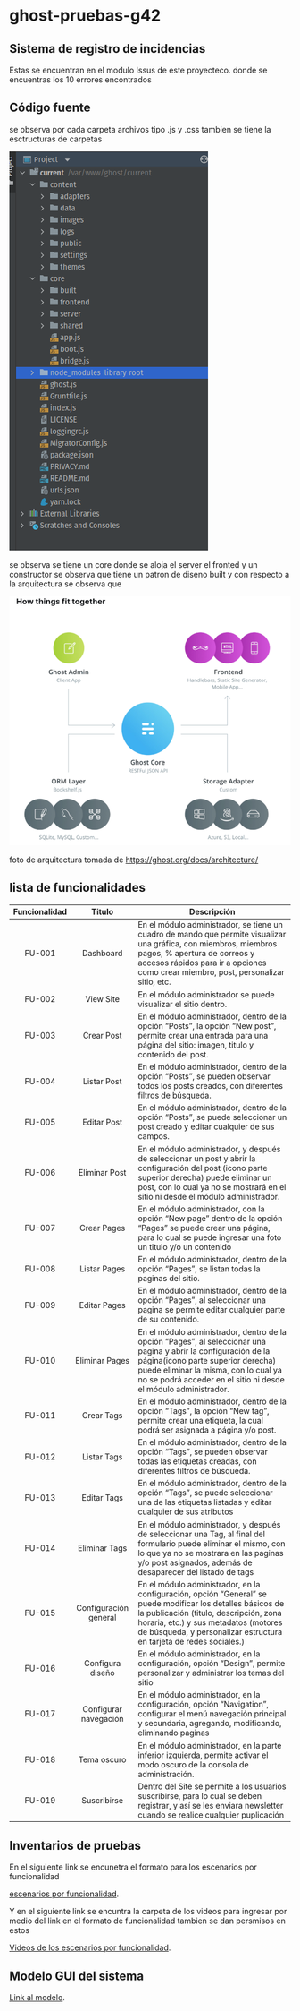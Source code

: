 # ghost-pruebas-g42

##  Sistema de registro de incidencias

Estas se encuentran en el modulo Issus de este proyecteco. donde se encuentras los 10 errores encontrados 


## Código fuente

se observa por cada carpeta archivos tipo .js y .css tambien se tiene la esctructuras de carpetas

![estructura de carpeta](carpetas.png)

se observa se tiene un core donde se aloja el server el fronted y un constructor  se observa que tiene un patron de diseno built y con respecto a la arquitectura se observa que 

![arquitectura](arquitectura.png)

foto de arquitectura tomada de https://ghost.org/docs/architecture/

## lista de funcionalidades

| **Funcionalidad** |      **Titulo**     | **Descripción**                                                                                                                                                                                                                                                      |
|:--------------------:|:----------------------:|-----------------------------------------------------------------------------------------------------------------------------------------------------------------------------------------------------------------------------------------------------------------------|
|        FU-001        |       Dashboard        | En el módulo administrador, se tiene un cuadro de mando que permite visualizar una gráfica, con miembros, miembros pagos, % apertura de  correos y accesos rápidos para ir a opciones como crear miembro, post, personalizar sitio, etc.                              |
|        FU-002        |       View Site        | En el módulo administrador se puede visualizar el sitio dentro.                                                                                                                                                                                                       |
|        FU-003        |       Crear Post       | En el módulo administrador, dentro de la opción “Posts”, la opción “New post”, permite crear una entrada para una página del sitio: imagen, titulo y contenido del post.                                                                                              |
|        FU-004        |      Listar Post       | En el módulo administrador, dentro de la opción “Posts”, se pueden observar todos los posts creados, con diferentes filtros de búsqueda.                                                                                                                              |
|        FU-005        |      Editar Post       | En el módulo administrador, dentro de la opción “Posts”, se puede seleccionar un post creado y editar cualquier de sus campos.                                                                                                                                        |
|        FU-006        |     Eliminar Post      | En el módulo administrador, y después de seleccionar un post y abrir la configuración del post (icono parte superior derecha) puede eliminar un post, con lo cual ya no se mostrará en el sitio ni desde el módulo administrador.                                     |
|        FU-007        |      Crear Pages       | En el módulo administrador, con la opción “New page” dentro de la opción “Pages” se puede crear una página, para lo cual se puede ingresar una foto un titulo y/o un contenido                                                                                        |
|        FU-008        |      Listar Pages      | En el módulo administrador, dentro de la opción “Pages”, se listan todas la paginas del sitio.                                                                                                                                                                        |
|        FU-009        |      Editar Pages      | En el módulo administrador, dentro de la opción “Pages”, al seleccionar una pagina se permite editar cualquier parte de su contenido.                                                                                                                                 |
|        FU-010        |     Eliminar Pages     | En el módulo administrador, dentro de la opción “Pages”, al seleccionar una pagina y abrir la configuración de la página(icono parte superior derecha) puede eliminar la misma, con lo cual ya no se podrá acceder en el sitio ni desde el módulo administrador.      |
|        FU-011        |       Crear Tags       | En el módulo administrador, dentro de la opción “Tags”, la opción “New tag”, permite crear una etiqueta, la cual podrá ser asignada a página y/o post.                                                                                                                |
|        FU-012        |      Listar Tags       | En el módulo administrador, dentro de la opción “Tags”, se pueden observar todas las etiquetas creadas, con diferentes filtros de búsqueda.                                                                                                                           |
|        FU-013        |      Editar Tags       | En el módulo administrador, dentro de la opción “Tags”, se puede seleccionar una de las etiquetas listadas y editar cualquier de sus atributos                                                                                                                        |
|        FU-014        |     Eliminar Tags      | En el módulo administrador, y después de seleccionar una Tag, al final del formulario puede eliminar el mismo, con lo que ya no se mostrara en las paginas y/o post asignados, además de desaparecer del listado de tags                                              |
|        FU-015        | Configuración general  | En el módulo administrador, en la configuración, opción “General” se puede modificar los detalles básicos de la publicación (titulo, descripción, zona horaria, etc.) y sus metadatos (motores de búsqueda, y personalizar estructura en tarjeta de redes sociales.)  |
|        FU-016        |    Configura diseño    | En el módulo administrador, en la configuración, opción “Design”, permite personalizar y administrar los temas del sitio                                                                                                                                              |
|        FU-017        | Configurar navegación  | En el módulo administrador, en la configuración, opción “Navigation”, configurar el menú navegación principal y secundaria, agregando, modificando, eliminando paginas                                                                                                |
|        FU-018        |      Tema oscuro       | En el módulo administrador, en la parte inferior izquierda, permite activar el modo oscuro de la consola de administración.                                                                                                                                           |
|        FU-019        |      Suscribirse       | Dentro del Site se permite a los usuarios suscribirse, para lo cual se deben registrar, y así se les enviara newsletter cuando se realice cualquier puplicación                                                                                                       |


## Inventarios de pruebas 

En el siguiente link se encunetra el formato para los escenarios por funcionalidad

[escenarios por funcionalidad](https://uniandes-my.sharepoint.com/:x:/g/personal/ca_castrov12_uniandes_edu_co/EeO7COXi5JZBrN6Wp0Qjuh4BTMmiXzb-kEIqe9aNbwFzQw?e=mVKcCl).

Y en el siguiente link se encuntra la carpeta de los videos para ingresar por medio del link en el formato de funcionalidad tambien se dan persmisos en estos 

[Videos de los escenarios por funcionalidad](
https://uniandes-my.sharepoint.com/:f:/g/personal/ca_castrov12_uniandes_edu_co/EgEhwG_33tBMviFvOtrBsXAB9pzWnsNgQQBwmu3ojdw2mA?e=24Xk1S).

## Modelo GUI del sistema
[Link al modelo]( https://miro.com/welcomeonboard/NHg1b2pueWFkR1dtNFU4Y2FTeXJWSDljQzhsRWZLcFVCZjUxc[…]NTRPaklBWnwzNDU4NzY0NTIyNDI3NzE0Mzk0?invite_link_id=359166938225).
